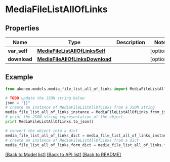 # MediaFileListAllOfLinks


## Properties
Name | Type | Description | Notes
------------ | ------------- | ------------- | -------------
**var_self** | [**MediaFileListAllOfLinksSelf**](MediaFileListAllOfLinksSelf.md) |  | [optional] 
**download** | [**MediaFileAllOfLinksDownload**](MediaFileAllOfLinksDownload.md) |  | [optional] 

## Example

```python
from akeneo.models.media_file_list_all_of_links import MediaFileListAllOfLinks

# TODO update the JSON string below
json = "{}"
# create an instance of MediaFileListAllOfLinks from a JSON string
media_file_list_all_of_links_instance = MediaFileListAllOfLinks.from_json(json)
# print the JSON string representation of the object
print MediaFileListAllOfLinks.to_json()

# convert the object into a dict
media_file_list_all_of_links_dict = media_file_list_all_of_links_instance.to_dict()
# create an instance of MediaFileListAllOfLinks from a dict
media_file_list_all_of_links_form_dict = media_file_list_all_of_links.from_dict(media_file_list_all_of_links_dict)
```
[[Back to Model list]](../README.md#documentation-for-models) [[Back to API list]](../README.md#documentation-for-api-endpoints) [[Back to README]](../README.md)


